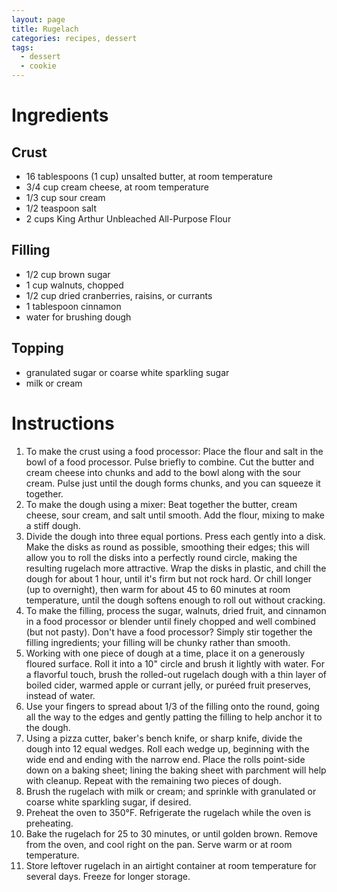 ```yaml
---
layout: page
title: Rugelach
categories: recipes, dessert
tags:
  - dessert
  - cookie
---
```


# Ingredients

## Crust

* 16 tablespoons (1 cup) unsalted butter, at room temperature
* 3/4 cup cream cheese, at room temperature
* 1/3 cup sour cream
* 1/2 teaspoon salt
* 2 cups King Arthur Unbleached All-Purpose Flour

## Filling

* 1/2 cup brown sugar
* 1 cup walnuts, chopped
* 1/2 cup dried cranberries, raisins, or currants
* 1 tablespoon cinnamon
* water for brushing dough

## Topping

* granulated sugar or coarse white sparkling sugar
* milk or cream

# Instructions

1. To make the crust using a food processor: Place the flour and salt in the bowl of a food processor. Pulse briefly to combine. Cut the butter and cream cheese into chunks and add to the bowl along with the sour cream. Pulse just until the dough forms chunks, and you can squeeze it together.
2. To make the dough using a mixer: Beat together the butter, cream cheese, sour cream, and salt until smooth. Add the flour, mixing to make a stiff dough.
3. Divide the dough into three equal portions. Press each gently into a disk. Make the disks as round as possible, smoothing their edges; this will allow you to roll the disks into a perfectly round circle, making the resulting rugelach more attractive. Wrap the disks in plastic, and chill the dough for about 1 hour, until it's firm but not rock hard. Or chill longer (up to overnight), then warm for about 45 to 60 minutes at room temperature, until the dough softens enough to roll out without cracking.
4. To make the filling, process the sugar, walnuts, dried fruit, and cinnamon in a food processor or blender until finely chopped and well combined (but not pasty). Don't have a food processor? Simply stir together the filling ingredients; your filling will be chunky rather than smooth.
5. Working with one piece of dough at a time, place it on a generously floured surface. Roll it into a 10" circle and brush it lightly with water. For a flavorful touch, brush the rolled-out rugelach dough with a thin layer of boiled cider, warmed apple or currant jelly, or puréed fruit preserves, instead of water.
6. Use your fingers to spread about 1/3 of the filling onto the round, going all the way to the edges and gently patting the filling to help anchor it to the dough.
7. Using a pizza cutter, baker's bench knife, or sharp knife, divide the dough into 12 equal wedges. Roll each wedge up, beginning with the wide end and ending with the narrow end. Place the rolls point-side down on a baking sheet; lining the baking sheet with parchment will help with cleanup. Repeat with the remaining two pieces of dough.
8. Brush the rugelach with milk or cream; and sprinkle with granulated or coarse white sparkling sugar, if desired.
9. Preheat the oven to 350°F. Refrigerate the rugelach while the oven is preheating.
10. Bake the rugelach for 25 to 30 minutes, or until golden brown. Remove from the oven, and cool right on the pan. Serve warm or at room temperature.
11. Store leftover rugelach in an airtight container at room temperature for several days. Freeze for longer storage.